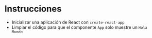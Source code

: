 # Instrucciones

- Inicializar una aplicación de React con `create-react-app`
- Limpiar el código para que el componente `App` solo muestre un `Hola Mundo`
